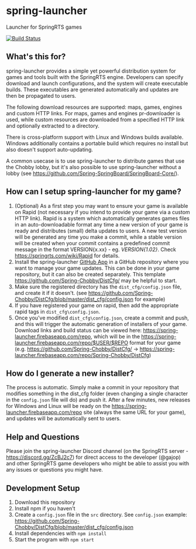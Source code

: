 # spring-launcher
Launcher for SpringRTS games

[![Build Status](https://travis-ci.org/gajop/spring-launcher.svg?branch=master)](https://travis-ci.org/gajop/spring-launcher)

## What's this for?

spring-launcher provides a simple yet powerful distribution system for games and tools built with the SpringRTS engine. Developers can specify download and launch configurations, and the system will create executable builds. These executables are generated automatically and updates are then be propagated to users.

The following download resources are supported: maps, games, engines and custom HTTP links. For maps, games and engines pr-downloader is used, while custom resources are downloaded from a specified HTTP link and optionally extracted to a directory.

There is cross-platform support with Linux and Windows builds available. Windows additionally contains a portable build which requires no install but also doesn't support auto-updating.

A common usecase is to use spring-launcher to distribute games that use the Chobby lobby, but it's also possible to use spring-launcher without a lobby (see https://github.com/Spring-SpringBoard/SpringBoard-Core/).

## How can I setup spring-launcher for my game?

1. (Optional) As a first step you may want to ensure your game is available on Rapid (not necessary if you intend to provide your game via a custom HTTP link). Rapid is a system which automatically generates games files in an auto-downloadable format any time a new version of your game is ready and distributes (small) delta updates to users. A new test version will be generated any time you make a commit, while a stable version will be created when your commit contains a predefined commit message in the format VERSION{x.xx} - eg. *VERSION{1.02}*. Check https://springrts.com/wiki/Rapid for details.
2. Install the spring-launcher [GitHub App](https://github.com/apps/springrts-launcher) in a GitHub repository where you want to manage your game updates. This can be done in your game repository, but it can also be created separately.  This template https://github.com/Spring-Chobby/DistCfg/ may be helpful to start.
3. Make sure the registered directory has the `dist_cfg/config.json` file, and create it if it doesn't. (see https://github.com/Spring-Chobby/DistCfg/blob/master/dist_cfg/config.json for example)
4. If you have registered your game on rapid, then add the appropriate rapid tags in `dist_cfg\config.json`. 
5. Once you've modified `dist_cfg\config.json`, create a commit and push, and this will trigger the automatic generation of installers of your game. Download links and build status can be viewed here: https://spring-launcher.firebaseapp.com/repo, which will be in the https://spring-launcher.firebaseapp.com/repo/$USER/$REPO format for your game (e.g. https://github.com/Spring-Chobby/DistCfg/ -> https://spring-launcher.firebaseapp.com/repo/Spring-Chobby/DistCfg)

## How do I generate a new installer?

The process is automatic. Simply make a commit in your repository that modifies something in the dist_cfg folder (even changing a single character in the `config.json` file will do) and push it. After a few minutes, new releases for Windows and Linux will be ready on the https://spring-launcher.firebaseapp.com/repo site (always the same URL for your game), and updates will be automatically sent to users.

## Help and Questions

Please join the spring-launcher Discord channel (on the SpringRTS server - https://discord.gg/ZcBJ2c7) for direct access to the developer (@gajop) and other SpringRTS game developers who might be able to assist you with any issues or questions you might have.

## Development Setup

1. Download this repository
2. Install npm if you haven't
3. Create a `config.json` file in the `src` directory. See `config.json` example: https://github.com/Spring-Chobby/DistCfg/blob/master/dist_cfg/config.json
4. Install dependencies with `npm install`
5. Start the program with `npm start`
